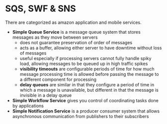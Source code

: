 # SQS, SWF & SNS
There are categorized as amazon application and mobile services.
- **Simple Queue Service** is a message queue system that stores messages as they move between servers
  - does not guarantee preservation of order of messages
  - acts as a buffer, allowing either server to have downtime without loss of messages
  - useful especially if processing servers cannot fully handle spiky load, allowing messages to be queued up in high traffic spikes
  - **visibility timeouts** are configurable periods of time for how much message processing time is allowed before passing the message to a different component for processing
  - **delay queues** are similar in that they configure a period of time in which a message is unavailable, but different in that the message is invisible in a delay queue 
- **Simple Workflow Service** gives you control of coordinating tasks done by applications
- **Simple Notification Service** is a producer consumer system that allows asynchronous communication from publishers to their subscribers

